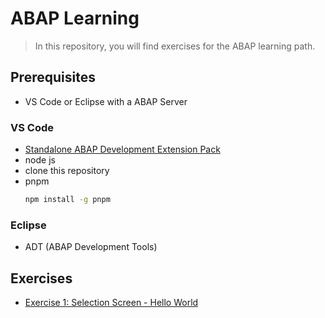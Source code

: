 # ABAP Learning 

> In this repository, you will find exercises for the ABAP learning path.

## Prerequisites

- VS Code or Eclipse with a ABAP Server

### VS Code
- [Standalone ABAP Development Extension Pack]
- node js
- clone this repository
- pnpm 
    ```bash
    npm install -g pnpm
    ```

### Eclipse
- ADT (ABAP Development Tools)

## Exercises

- [Exercise 1: Selection Screen - Hello World]


<!-- Links -->
[Standalone ABAP Development Extension Pack]: https://marketplace.visualstudio.com/items?itemName=larshp.standalone-abap-development
[Exercise 1: Selection Screen - Hello World]: exercises/ex01/README.md